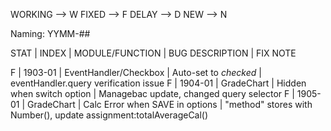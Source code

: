 WORKING --> W
FIXED --> F
DELAY --> D
NEW --> N

Naming: YYMM-##

STAT | INDEX | MODULE/FUNCTION | BUG DESCRIPTION | FIX NOTE

F | 1903-01 | EventHandler/Checkbox | Auto-set to _checked_ | eventHandler.query verification issue
F | 1904-01 | GradeChart            | Hidden when switch option | Managebac update, changed query selector
F | 1905-01 | GradeChart            | Calc Error when SAVE in options | "method" stores with Number(), update assignment:totalAverageCal()